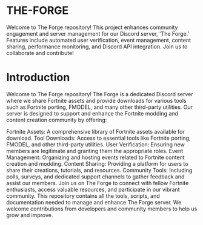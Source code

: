 # THE-FORGE
Welcome to The Forge repository! This project enhances community engagement and server management for our Discord server, 'The Forge.' Features include automated user verification, event management, content sharing, performance monitoring, and Discord API integration. Join us to collaborate and contribute!

# Introduction
Welcome to The Forge repository! The Forge is a dedicated Discord server where we share Fortnite assets and provide downloads for various tools such as Fortnite porting, FMODEL, and many other third-party utilities. Our server is designed to support and enhance the Fortnite modding and content creation community by offering:

Fortnite Assets: A comprehensive library of Fortnite assets available for download.
Tool Downloads: Access to essential tools like Fortnite porting, FMODEL, and other third-party utilities.
User Verification: Ensuring new members are legitimate and granting them the appropriate roles.
Event Management: Organizing and hosting events related to Fortnite content creation and modding.
Content Sharing: Providing a platform for users to share their creations, tutorials, and resources.
Community Tools: Including polls, surveys, and dedicated support channels to gather feedback and assist our members.
Join us on The Forge to connect with fellow Fortnite enthusiasts, access valuable resources, and participate in our vibrant community. This repository contains all the tools, scripts, and documentation needed to manage and enhance The Forge server. We welcome contributions from developers and community members to help us grow and improve.
